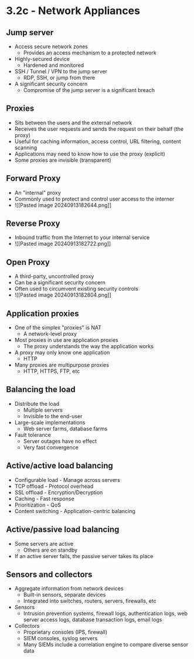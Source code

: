 # 3.2c - Network Appliances
## Jump server
- Access secure network zones
	- Provides an access mechanism to a protected network
- Highly-secured device
	- Hardened and monitored
- SSH / Tunnel / VPN to the jump server
	- RDP, SSH, or jump from there
- A significant security concern
	- Compromise of the jump server is a significant breach
## Proxies
- Sits between the users and the external network
- Receives the user requests and sends the request on their behalf (the proxy)
- Useful for caching information, access control, URL filtering, content scanning
- Applications may need to know how to use the proxy (explicit)
- Some proxies are invisible (transparent)
## Forward Proxy
- An "internal" proxy
- Commonly used to protect and control user access to the interner
- ![[Pasted image 20240913182644.png]]
## Reverse Proxy
- Inbound traffic from the Internet to your internal service
- ![[Pasted image 20240913182722.png]]
## Open Proxy
- A third-party, uncontrolled proxy
- Can be a significant security concern
- Often used to circumvent existing security controls
- ![[Pasted image 20240913182804.png]]
## Application proxies
- One of the simplex "proxies" is NAT
	- A network-level proxy
- Most proxies in use are application proxies
	- The proxy understands the way the application works
- A proxy may only know one application
	- HTTP
- Many proxies are multipurpose proxies
	- HTTP, HTTPS, FTP, etc
## Balancing the load
- Distribute the load
	- Multiple servers
	- Invisible to the end-user
- Large-scale implementations
	- Web server farms, database farms
- Fault tolerance
	- Server outages have no effect
	- Very fast convergence
## Active/active load balancing
- Configurable load - Manage across servers
- TCP offload - Protocol overhead
- SSL offload - Encryption/Decryption
- Caching - Fast response
- Prioritization - QoS
- Content switching - Application-centric balancing
## Active/passive load balancing
- Some servers are active
	- Others are on standby
- If an active server fails, the passive server takes its place
## Sensors and collectors
- Aggregate information from network devices
	- Built-in sensors, separate devices
	- Integrated into switches, routers, servers, firewalls, etc
- Sensors
	- Intrusion prevention systems, firewall logs, authentication logs, web server access logs, database transaction logs, email logs
- Collectors
	- Proprietary consoles (IPS, firewall)
	- SIEM consoles, syslog servers
	- Many SIEMs include a correlation engine to compare diverse sensor data